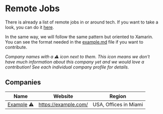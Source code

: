 # Remote Jobs

There is already a list of remote jobs in or around tech. If you want to take a look, you can do it [here](https://github.com/remoteintech/remote-jobs).

In the same way, we will follow the same pattern but oriented to Xamarin. You can see the format needed in the [example.md](/company-profiles/example.md) file if you want to contribute.

_Company names with a ⚠️️️ icon next to them. This icon means we don't have much information about this company yet and we would love a contribution! See each individual company profile for details._

## Companies

Name | Website | Region
------------ | ------- | -------
[Example](/company-profiles/example.md) ⚠️️ | https://example.com/ | USA, Offices in Miami
